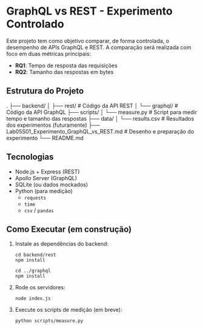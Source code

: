 # GraphQL vs REST - Experimento Controlado

Este projeto tem como objetivo comparar, de forma controlada, o desempenho de APIs GraphQL e REST. A comparação será realizada com foco em duas métricas principais:

- **RQ1**: Tempo de resposta das requisições
- **RQ2**: Tamanho das respostas em bytes

## Estrutura do Projeto

.
├── backend/
│ ├── rest/ # Código da API REST
│ └── graphql/ # Código da API GraphQL
├── scripts/
│ └── measure.py # Script para medir tempo e tamanho das respostas
├── data/
│ └── results.csv # Resultados dos experimentos (futuramente)
├── Lab05S01_Experimento_GraphQL_vs_REST.md # Desenho e preparação do experimento
└── README.md

## Tecnologias

- Node.js + Express (REST)
- Apollo Server (GraphQL)
- SQLite (ou dados mockados)
- Python (para medição)
  - `requests`
  - `time`
  - `csv` / `pandas`

## Como Executar (em construção)

1. Instale as dependências do backend:
   ```
   cd backend/rest
   npm install

   cd ../graphql
   npm install
    ```
    
2. Rode os servidores:   
    ```
    node index.js 
    ```

3. Execute os scripts de medição (em breve):    
    ```
    python scripts/measure.py
    ```